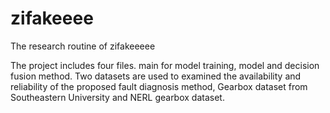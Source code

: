 # zifakeeee
The research routine of zifakeeeee

The project includes four files. main for model training, model and decision fusion method. 
Two datasets are used to examined the availability and reliability of the proposed fault diagnosis method, 
Gearbox dataset from Southeastern University and NERL gearbox dataset. 
